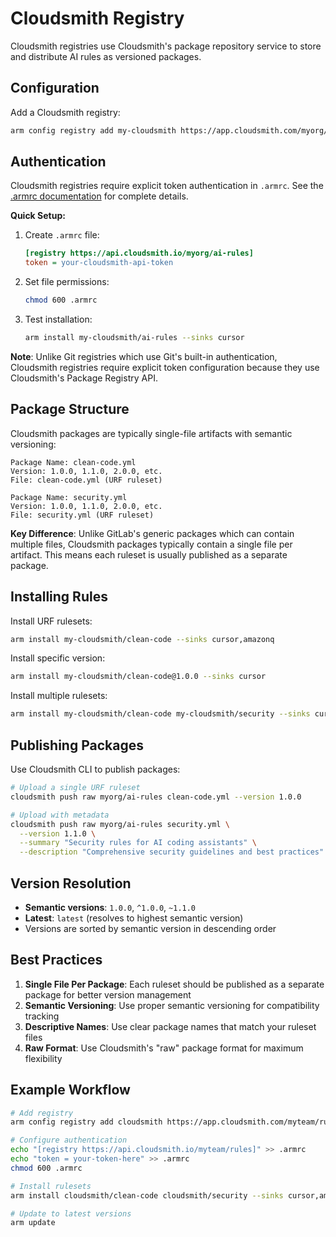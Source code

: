 # Cloudsmith Registry

Cloudsmith registries use Cloudsmith's package repository service to store and distribute AI rules as versioned packages.

## Configuration

Add a Cloudsmith registry:

```bash
arm config registry add my-cloudsmith https://app.cloudsmith.com/myorg/ai-rules --type cloudsmith
```

## Authentication

Cloudsmith registries require explicit token authentication in `.armrc`. See the [.armrc documentation](../armrc.md) for complete details.

**Quick Setup:**

1. Create `.armrc` file:
   ```ini
   [registry https://api.cloudsmith.io/myorg/ai-rules]
   token = your-cloudsmith-api-token
   ```

2. Set file permissions:
   ```bash
   chmod 600 .armrc
   ```

3. Test installation:
   ```bash
   arm install my-cloudsmith/ai-rules --sinks cursor
   ```

**Note**: Unlike Git registries which use Git's built-in authentication, Cloudsmith registries require explicit token configuration because they use Cloudsmith's Package Registry API.

## Package Structure

Cloudsmith packages are typically single-file artifacts with semantic versioning:

```
Package Name: clean-code.yml
Version: 1.0.0, 1.1.0, 2.0.0, etc.
File: clean-code.yml (URF ruleset)

Package Name: security.yml
Version: 1.0.0, 1.1.0, 2.0.0, etc.
File: security.yml (URF ruleset)
```

**Key Difference**: Unlike GitLab's generic packages which can contain multiple files, Cloudsmith packages typically contain a single file per artifact. This means each ruleset is usually published as a separate package.

## Installing Rules

Install URF rulesets:
```bash
arm install my-cloudsmith/clean-code --sinks cursor,amazonq
```

Install specific version:
```bash
arm install my-cloudsmith/clean-code@1.0.0 --sinks cursor
```

Install multiple rulesets:
```bash
arm install my-cloudsmith/clean-code my-cloudsmith/security --sinks cursor
```

## Publishing Packages

Use Cloudsmith CLI to publish packages:

```bash
# Upload a single URF ruleset
cloudsmith push raw myorg/ai-rules clean-code.yml --version 1.0.0

# Upload with metadata
cloudsmith push raw myorg/ai-rules security.yml \
  --version 1.1.0 \
  --summary "Security rules for AI coding assistants" \
  --description "Comprehensive security guidelines and best practices"
```

## Version Resolution

- **Semantic versions**: `1.0.0`, `^1.0.0`, `~1.1.0`
- **Latest**: `latest` (resolves to highest semantic version)
- Versions are sorted by semantic version in descending order

## Best Practices

1. **Single File Per Package**: Each ruleset should be published as a separate package for better version management
2. **Semantic Versioning**: Use proper semantic versioning for compatibility tracking
3. **Descriptive Names**: Use clear package names that match your ruleset files
4. **Raw Format**: Use Cloudsmith's "raw" package format for maximum flexibility

## Example Workflow

```bash
# Add registry
arm config registry add cloudsmith https://app.cloudsmith.com/myteam/rules --type cloudsmith

# Configure authentication
echo "[registry https://api.cloudsmith.io/myteam/rules]" >> .armrc
echo "token = your-token-here" >> .armrc
chmod 600 .armrc

# Install rulesets
arm install cloudsmith/clean-code cloudsmith/security --sinks cursor,amazonq

# Update to latest versions
arm update
```
